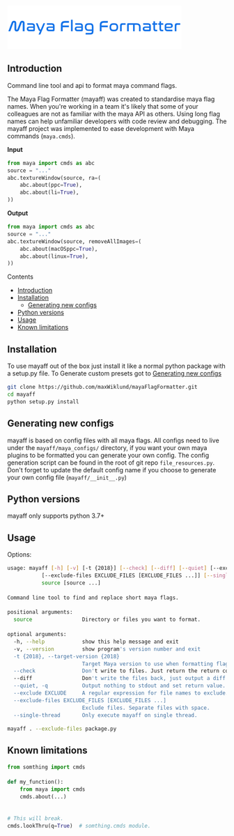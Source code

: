 ![Maya Flag Formatter Logo](logo.png)

## Introduction
Command line tool and api to format maya command flags.

The Maya Flag Formatter (mayaff) was created to standardise maya flag names.
When you're working in a team it's likely that some of your colleagues are not as familiar with the maya API as others.
Using long flag names can help unfamiliar developers with code review and debugging. 
The mayaff project was implemented to ease development with Maya commands (`maya.cmds`).

**Input**
```python
from maya import cmds as abc
source = "..."
abc.textureWindow(source, ra=(
    abc.about(ppc=True),
    abc.about(li=True),
))
```
**Output**
```python
from maya import cmds as abc
source = "..."
abc.textureWindow(source, removeAllImages=(
    abc.about(macOSppc=True),
    abc.about(linux=True),
))
```

Contents
* [Introduction](#introduction)
* [Installation](#installation)
    * [Generating new configs](#generating-new-configs)
* [Python versions](#python-versions)
* [Usage](#usage)
* [Known limitations](#known-limitations)


## Installation
To use mayaff out of the box just install it like a normal python package with a setup.py file.
To Generate custom presets got to [Generating new configs](#generating-new-configs)
```bash
git clone https://github.com/maxWiklund/mayaFlagFormatter.git
cd mayaff
python setup.py install
```

## Generating new configs
mayaff is based on config files with all maya flags.
All configs need to live under the `mayaff/maya_configs/` directory,
if you want your own maya plugins to be formatted you can generate your own config.
The config generation script can be found in the root of git repo `file_resources.py`.
Don't forget to update the default config name if you choose to generate your own config file (`mayaff/__init__.py`)


## Python versions
mayaff only supports python 3.7+

## Usage
Options:
```bash
usage: mayaff [-h] [-v] [-t {2018}] [--check] [--diff] [--quiet] [--exclude EXCLUDE]
           [--exclude-files EXCLUDE_FILES [EXCLUDE_FILES ...]] [--single-thread]
           source [source ...]

Command line tool to find and replace short maya flags.

positional arguments:
  source                Directory or files you want to format.

optional arguments:
  -h, --help            show this help message and exit
  -v, --version         show program's version number and exit
  -t {2018}, --target-version {2018}
                        Target Maya version to use when formatting flags.
  --check               Don't write to files. Just return the return code.
  --diff                Don't write the files back, just output a diff for each file to stdout.
  --quiet, -q           Output nothing to stdout and set return value.
  --exclude EXCLUDE     A regular expression for file names to exclude.
  --exclude-files EXCLUDE_FILES [EXCLUDE_FILES ...]
                        Exclude files. Separate files with space.
  --single-thread       Only execute mayaff on single thread.
```

```bash
mayaff . --exclude-files package.py
```

## Known limitations

```python
from somthing import cmds

def my_function():
    from maya import cmds
    cmds.about(...)


# This will break.
cmds.lookThru(q=True)  # somthing.cmds module.

```

